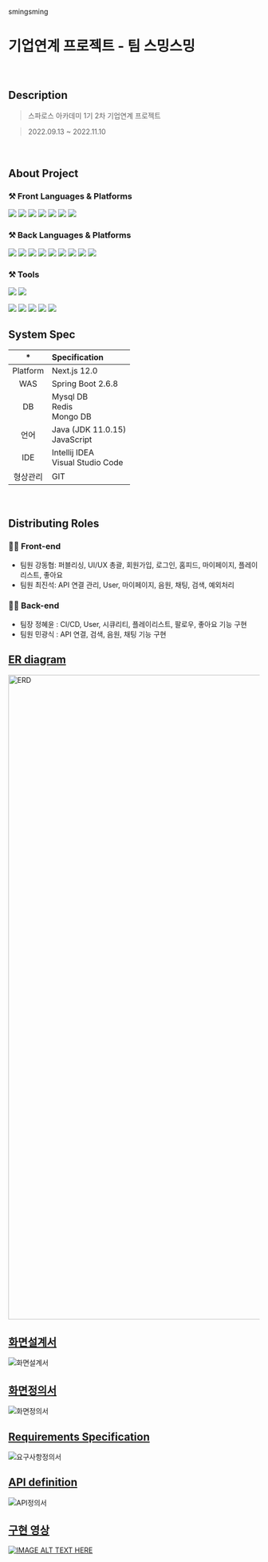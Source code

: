 smingsming

# 기업연계 프로젝트  - 팀 스밍스밍




　  
## Description

> 스파로스 아카데미 1기 2차 기업연계 프로젝트

> 2022.09.13 ~ 2022.11.10




　  
## About Project
### ⚒ Front Languages & Platforms
<img src="https://img.shields.io/badge/HTML5-E34F26?&style=for-the-badge&logo=HTML5&logoColor=white"/></a>
<img src="https://img.shields.io/badge/CSS-1572b6?&style=for-the-badge&logo=css3&logoColor=white"/></a>
<img src="https://img.shields.io/badge/JavaScript-F7DF1E?&style=for-the-badge&logo=JavaScript&logoColor=white"/></a>
<img src="https://img.shields.io/badge/React-61DAFB?style=for-the-badge&logo=React&logoColor=white"></a>
<img src="https://img.shields.io/badge/Axios-5A29E4?style=for-the-badge&logo=Axios&logoColor=white"> </a>
<img src="https://img.shields.io/badge/Recoil-61DAFB?style=for-the-badge&logo=Recoil&logoColor=white">
<img src="https://img.shields.io/badge/Next.js-000000?style=for-the-badge&logo=Next.js&logoColor=white">

### ⚒ Back Languages & Platforms
<img src="https://img.shields.io/badge/Java-E34F26?&style=for-the-badge&logo=Java&logoColor=white"/></a>
<img src="https://img.shields.io/badge/JPA-1572b6?&style=for-the-badge&logo=JPA&logoColor=white"/></a>
<img src="https://img.shields.io/badge/Spring Boot-6DB33F?&style=for-the-badge&logo=Spring Boot&logoColor=white"/></a>
<img src="https://img.shields.io/badge/Spring Security-6DB33F?style=for-the-badge&logo=Spring Security&logoColor=white"></a>
<img src="https://img.shields.io/badge/SPRING CLOUD-6DB33F?style=for-the-badge&logo=SPRING CLOUD&logoColor=white"> </a>
<img src="https://img.shields.io/badge/JSON Web Tokens-61DAFB?style=for-the-badge&logo=JSON Web Tokens&logoColor=white">
<img src="https://img.shields.io/badge/MYSQL-1572b6?style=for-the-badge&logo=MYSQL&logoColor=white">
<img src="https://img.shields.io/badge/REDIS-DC382D?style=for-the-badge&logo=REDIS&logoColor=white">
<img src="https://img.shields.io/badge/MongoDB-47A248?style=for-the-badge&logo=MongoDB&logoColor=white">





### ⚒ Tools
<img src="https://img.shields.io/badge/Visual%20Studio%20Code-007ACC?&style=for-the-badge&logo=Visual%20Studio%20Code&logoColor=white"/> </a>
<img src="https://img.shields.io/badge/IntelliJ IDEA-000000?&style=for-the-badge&logo=IntelliJ IDEA&logoColor=white"/> </a>

<img src="https://img.shields.io/badge/Git-F05032?&style=for-the-badge&logo=Git&logoColor=white"/> </a>
<img src="https://img.shields.io/badge/Docker-2496ED?&style=for-the-badge&logo=Docker&logoColor=white"/> </a>
<img src="https://img.shields.io/badge/Jenkins-D24939?&style=for-the-badge&logo=Jenkins&logoColor=white"/> </a>
<img src="https://img.shields.io/badge/Amazon S3-569A31?&style=for-the-badge&logo=Amazon S3&logoColor=white"/> </a>
<img src="https://img.shields.io/badge/Amazon EC2-FF9900?&style=for-the-badge&logo=Amazon EC2&logoColor=white"/> </a>
　  




## System Spec

| * | Specification |
|:------:| :- |
| Platform | Next.js 12.0 |
| WAS | Spring Boot 2.6.8 |
| DB | Mysql DB  </br> Redis  </br> Mongo DB |
| 언어 | Java (JDK 11.0.15) </br>JavaScript |
| IDE | Intellij IDEA </br>Visual Studio Code |
| 형상관리 | GIT |




　  
## Distributing Roles
### 👨‍💻 Front-end
* 팀원 강동협: 퍼블리싱, UI/UX 총괄, 회원가입, 로그인, 홈피드, 마이페이지, 플레이리스트, 좋아요
* 팀원 최진석: API 연결 관리, User, 마이페이지, 음원, 채팅, 검색, 예외처리




### 👨‍💻 Back-end
* 팀장 정혜윤 : CI/CD, User, 시큐리티, 플레이리스트, 팔로우, 좋아요 기능 구현
* 팀원 민광식 : API 연결, 검색, 음원, 채팅 기능 구현
　  
## [ER diagram](https://www.erdcloud.com/d/Kiuv6hsaktt5AhegW)
<img width="1293" alt="ERD" src="https://user-images.githubusercontent.com/108394795/201238732-7c405a82-a9b0-49f7-929b-3a9a37b7355c.png">
 

## [화면설계서](https://www.figma.com/file/8QKxDA9X93SblC2HkBSAUG/Sming-Sming?node-id=0%3A1)
![화면설계서](https://user-images.githubusercontent.com/108394795/201238588-380e5735-ba12-4d08-99bf-dbc63d319417.png)
 

## [화면정의서](https://docs.google.com/presentation/d/1pd8nV2ZLs4-HWw1dbYU9lgc0gnLSC452/edit)
![화면정의서](https://user-images.githubusercontent.com/108394795/201238443-476afd92-891a-41b7-9363-2c56fec60c3e.png)
 

## [Requirements Specification](https://docs.google.com/spreadsheets/d/1h0bwG5rpz2PIL-nzUS_wUebae_34hMkCdxuDkRUPh8c/edit?usp=sharing)
![요구사항정의서](https://user-images.githubusercontent.com/108394795/201238539-76232a2e-72e8-4e7c-bbdb-27e1ede1516c.png)
 

## [API definition](https://docs.google.com/spreadsheets/d/12nOguE9l1JOKt8SKRY-HHSe4u4cLdYqLRlauNgJj_Zs/edit?usp=sharing)
![API정의서](https://user-images.githubusercontent.com/108394795/201238605-5e83d503-0237-43e7-8839-3b2017058d9d.png)
 
  
## [구현 영상](https://www.youtube.com/watch?v=bXAIobVNImg)
[![IMAGE ALT TEXT HERE](https://img.youtube.com/vi/bXAIobVNImg/0.jpg)](https://www.youtube.com/watch?v=bXAIobVNImgo)
